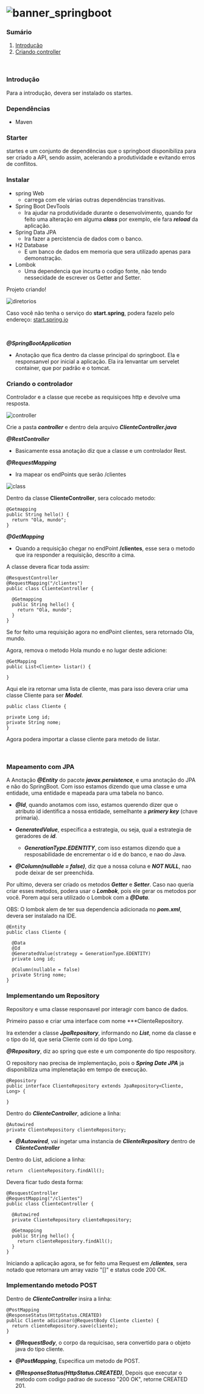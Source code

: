 # ![banner_springboot](img/banner_springboot.png)

### Sumário

1. [Introdução](#introducao)
2. [Criando controller](#criando_controller)

<br />

### Introdução <a name="introducao">

Para a introdução, devera ser instalado os startes.

### Dependências
 - Maven

### Starter
startes e um conjunto de dependências que o springboot disponibiliza para ser criado a API, sendo assim, acelerando a produtividade e evitando erros de conflitos.

### Instalar
  - spring Web
    - carrega com ele várias outras dependências transitivas.
  - Spring Boot DevTools
    - Ira ajudar na produtividade durante o desenvolvimento, quando for feito uma alteração em alguma ***class*** por exemplo, ele fara ***reload*** da aplicação.
  - Spring Data JPA
    - Ira fazer a percistencia de dados com o banco.
  - H2 Database
    - E um banco de dados em memoria que sera utilizado apenas para demonstração.
  - Lombok
    - Uma dependencia que incurta o codigo fonte, não tendo nessecidade de escrever os Getter and Setter.

Projeto criando!

![diretorios](img/diretorios_api.png)

Caso você não tenha o serviço do **start.spring**, podera fazelo pelo endereço: [start.spring.io](https://start.spring.io/)

<br />

***@SpringBootApplication***
  - Anotação que fica dentro da classe principal do springboot. Ela e responsanvel por inicial a aplicação. Ela ira lenvantar um servelet container, que por padrão e o tomcat.

### Criando o controlador <a name="criando_controller">

Controlador e a classe que recebe as requisiçoes http e devolve uma resposta.

![controller](img/cliente_controller.png)

Crie a pasta ***controller*** e dentro dela arquivo ***ClienteController.java***

***@RestController***
  - Basicamente essa anotação diz que a classe e um controlador Rest.

***@RequestMapping***
  - Ira mapear os endPoints que serão /clientes

![class](img/cliente_controller_class.png)

Dentro da classe **ClienteController**, sera colocado metodo:

```
@Getmapping
public String hello() {
  return "Ola, mundo";
}
```
***@GetMapping***
  - Quando a requisição chegar no endPoint **/clientes**, esse sera o metodo que ira responder a requisição, descrito a cima.

A classe devera ficar toda assim:

```
@ResquestController
@RequestMapping("/clientes")
public class ClienteController {

  @Getmapping
  public String hello() {
    return "Ola, mundo";
  }
}
```

Se for feito uma requisição agora no endPoint clientes, sera retornado Ola, mundo.

Agora, remova o metodo Hola mundo e no lugar deste adicione:

```
@GetMapping
public List<Cliente> listar() {

}
```

Aqui ele ira retornar uma lista de cliente, mas para isso devera criar uma classe Cliente para ser ***Model***.

```
public class Cliente {

private Long id;
private String nome;
}
```

Agora podera importar a classe cliente para metodo de listar.

<br />

### Mapeamento com JPA

A Anotação ***@Entity*** do pacote ***javax.persistence***, e uma anotação do JPA e não do SpringBoot. Com isso estamos dizendo que uma classe e uma entidade, uma entidade e mapeada para uma tabela no banco.

  - ***@Id***, quando anotamos com isso, estamos querendo dizer que o atributo id identifica a nossa entidade, semelhante a ***primery key*** (chave primaria).

  - ***GeneratedValue***, especifica a estrategia, ou seja, qual a estrategia de geradores de ***id***.
    - ***GenerationType.EDENTITY***, com isso estamos dizendo que a resposabilidade de encrementar o id e do banco, e nao do Java.
  
  - ***@Column(nullable = false)***, diz que a nossa coluna e ***NOT NULL***, nao pode deixar de ser preenchida.

Por ultimo, devera ser criado os metodos ***Getter*** e ***Setter***. Caso nao queria criar esses metodos, podera usar o ***Lombok***, pois ele gerar os metodos por você. Porem aqui sera utilizado o Lombok com a ***@Data***.

OBS: O lombok alem de ter sua dependencia adicionada no ***pom.xml***, devera ser instalado na IDE.

```
@Entity
public class Cliente {
  
  @Data
  @Id
  @GeneratedValue(strategy = GenerationType.EDENTITY)
  private Long id;
  
  @Column(nullable = false)
  private String nome;
}
```

### Implementando um Repository

Repository e uma classe responsavel por interagir com banco de dados.

Primeiro passo e criar uma interface com nome ***ClienteRepository.

Ira extender a classe ***JpaRepository***, informando no ***List***, nome da classe e o tipo do Id, que seria Cliente com id do tipo Long.

***@Repository***, diz ao spring que este e um componente do tipo respository.

O repository nao precisa de implementação, pois o ***Spring Date JPA*** ja disponibiliza uma implenetação em tempo de execução.

```
@Repository
public interface ClienteRepository extends JpaRepository<Cliente, Long> {

}
```

Dentro do ***ClienteController***, adicione a linha:

```
@Autowired
private ClienteRepository clienteRepository;
```

  - ***@Autowired***, vai ingetar uma instancia de ***ClienteRepository*** dentro de ***ClienteController***

Dentro do List, adicione a linha:

```
return  clienteRepository.findAll();
```

Devera ficar tudo desta forma:

```
@ResquestController
@RequestMapping("/clientes")
public class ClienteController {

  @Autowired
  private ClienteRepository clienteRepository;

  @Getmapping
  public String hello() {
    return clienteRepository.findAll();
  }
}
```

Iniciando a aplicação agora, se for feito uma Request em ***/clientes***, sera notado que retornara um array vazio "[]" e status code 200 OK.

### Implementando metodo POST

Dentro de ***ClienteController*** insira a linha:

```
@PostMapping
@ResponseStatus(HttpStatus.CREATED)
public Cliente adicionar(@RequestBody Cliente cliente) {
  return clienteRepository.save(cliente);
}
```

  - ***@RequestBody***, o corpo da requicisao, sera convertido para o objeto java do tipo cliente.

  - ***@PostMapping***, Especifica um metodo de POST.
  
  - ***@ResponseStatus(HttpStatus.CREATED)***, Depois que executar o metodo com codigo padrao de sucesso "200 OK", retorne CREATED 201.
